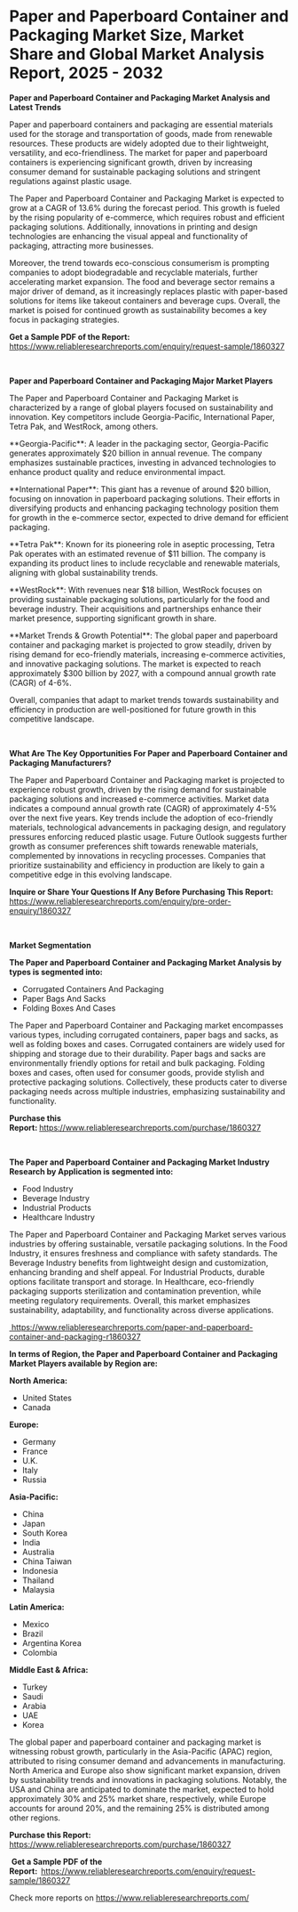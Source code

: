 <p><h1>Paper and Paperboard Container and Packaging Market Size, Market Share and Global Market Analysis Report, 2025 - 2032</h1></p><p><strong>Paper and Paperboard Container and Packaging Market Analysis and Latest Trends</strong></p>
<p><p>Paper and paperboard containers and packaging are essential materials used for the storage and transportation of goods, made from renewable resources. These products are widely adopted due to their lightweight, versatility, and eco-friendliness. The market for paper and paperboard containers is experiencing significant growth, driven by increasing consumer demand for sustainable packaging solutions and stringent regulations against plastic usage.</p><p>The Paper and Paperboard Container and Packaging Market is expected to grow at a CAGR of 13.6% during the forecast period. This growth is fueled by the rising popularity of e-commerce, which requires robust and efficient packaging solutions. Additionally, innovations in printing and design technologies are enhancing the visual appeal and functionality of packaging, attracting more businesses. </p><p>Moreover, the trend towards eco-conscious consumerism is prompting companies to adopt biodegradable and recyclable materials, further accelerating market expansion. The food and beverage sector remains a major driver of demand, as it increasingly replaces plastic with paper-based solutions for items like takeout containers and beverage cups. Overall, the market is poised for continued growth as sustainability becomes a key focus in packaging strategies.</p></p>
<p><strong>Get a Sample PDF of the Report:&nbsp;</strong> <a href="https://www.reliableresearchreports.com/enquiry/request-sample/1860327?utm_campaign=2743&utm_medium=2&utm_source=Github&utm_content=ia&utm_term=31032025&utm_id=paper-and-paperboard-container-and-packaging">https://www.reliableresearchreports.com/enquiry/request-sample/1860327</a></p>
<p>&nbsp;</p>
<p><strong>Paper and Paperboard Container and Packaging Major Market Players</strong></p>
<p><p>The Paper and Paperboard Container and Packaging Market is characterized by a range of global players focused on sustainability and innovation. Key competitors include Georgia-Pacific, International Paper, Tetra Pak, and WestRock, among others. </p><p>**Georgia-Pacific**: A leader in the packaging sector, Georgia-Pacific generates approximately $20 billion in annual revenue. The company emphasizes sustainable practices, investing in advanced technologies to enhance product quality and reduce environmental impact. </p><p>**International Paper**: This giant has a revenue of around $20 billion, focusing on innovation in paperboard packaging solutions. Their efforts in diversifying products and enhancing packaging technology position them for growth in the e-commerce sector, expected to drive demand for efficient packaging.</p><p>**Tetra Pak**: Known for its pioneering role in aseptic processing, Tetra Pak operates with an estimated revenue of $11 billion. The company is expanding its product lines to include recyclable and renewable materials, aligning with global sustainability trends.</p><p>**WestRock**: With revenues near $18 billion, WestRock focuses on providing sustainable packaging solutions, particularly for the food and beverage industry. Their acquisitions and partnerships enhance their market presence, supporting significant growth in share.</p><p>**Market Trends & Growth Potential**: The global paper and paperboard container and packaging market is projected to grow steadily, driven by rising demand for eco-friendly materials, increasing e-commerce activities, and innovative packaging solutions. The market is expected to reach approximately $300 billion by 2027, with a compound annual growth rate (CAGR) of 4-6%.</p><p>Overall, companies that adapt to market trends towards sustainability and efficiency in production are well-positioned for future growth in this competitive landscape.</p></p>
<p>&nbsp;</p>
<p><strong>What Are The Key Opportunities For Paper and Paperboard Container and Packaging Manufacturers?</strong></p>
<p><p>The Paper and Paperboard Container and Packaging market is projected to experience robust growth, driven by the rising demand for sustainable packaging solutions and increased e-commerce activities. Market data indicates a compound annual growth rate (CAGR) of approximately 4-5% over the next five years. Key trends include the adoption of eco-friendly materials, technological advancements in packaging design, and regulatory pressures enforcing reduced plastic usage. Future Outlook suggests further growth as consumer preferences shift towards renewable materials, complemented by innovations in recycling processes. Companies that prioritize sustainability and efficiency in production are likely to gain a competitive edge in this evolving landscape.</p></p>
<p><strong>Inquire or Share Your Questions If Any Before Purchasing This Report:</strong> <a href="https://www.reliableresearchreports.com/enquiry/pre-order-enquiry/1860327?utm_campaign=2743&utm_medium=2&utm_source=Github&utm_content=ia&utm_term=31032025&utm_id=paper-and-paperboard-container-and-packaging">https://www.reliableresearchreports.com/enquiry/pre-order-enquiry/1860327</a></p>
<p>&nbsp;</p>
<p><strong>Market Segmentation</strong></p>
<p><strong>The Paper and Paperboard Container and Packaging Market Analysis by types is segmented into:</strong></p>
<p><ul><li>Corrugated Containers And Packaging</li><li>Paper Bags And Sacks</li><li>Folding Boxes And Cases</li></ul></p>
<p><p>The Paper and Paperboard Container and Packaging market encompasses various types, including corrugated containers, paper bags and sacks, as well as folding boxes and cases. Corrugated containers are widely used for shipping and storage due to their durability. Paper bags and sacks are environmentally friendly options for retail and bulk packaging. Folding boxes and cases, often used for consumer goods, provide stylish and protective packaging solutions. Collectively, these products cater to diverse packaging needs across multiple industries, emphasizing sustainability and functionality.</p></p>
<p><strong>Purchase this Report:&nbsp;</strong><a href="https://www.reliableresearchreports.com/purchase/1860327?utm_campaign=2743&utm_medium=2&utm_source=Github&utm_content=ia&utm_term=31032025&utm_id=paper-and-paperboard-container-and-packaging">https://www.reliableresearchreports.com/purchase/1860327</a></p>
<p>&nbsp;</p>
<p><strong>The Paper and Paperboard Container and Packaging Market Industry Research by Application is segmented into:</strong></p>
<p><ul><li>Food Industry</li><li>Beverage Industry</li><li>Industrial Products</li><li>Healthcare Industry</li></ul></p>
<p><p>The Paper and Paperboard Container and Packaging Market serves various industries by offering sustainable, versatile packaging solutions. In the Food Industry, it ensures freshness and compliance with safety standards. The Beverage Industry benefits from lightweight design and customization, enhancing branding and shelf appeal. For Industrial Products, durable options facilitate transport and storage. In Healthcare, eco-friendly packaging supports sterilization and contamination prevention, while meeting regulatory requirements. Overall, this market emphasizes sustainability, adaptability, and functionality across diverse applications.</p></p>
<p><a href="https://www.reliableresearchreports.com/paper-and-paperboard-container-and-packaging-r1860327?utm_campaign=2743&utm_medium=2&utm_source=Github&utm_content=ia&utm_term=31032025&utm_id=paper-and-paperboard-container-and-packaging">&nbsp;https://www.reliableresearchreports.com/paper-and-paperboard-container-and-packaging-r1860327</a></p>
<p><strong>In terms of Region, the Paper and Paperboard Container and Packaging Market Players available by Region are:</strong></p>
<p>
    <p> <strong> North America: </strong>
        <ul>
            <li>United States</li>
            <li>Canada</li>
        </ul>
        </p> 
    <p> <strong> Europe: </strong>
        <ul>
            <li>Germany</li>
            <li>France</li>
            <li>U.K.</li>
            <li>Italy</li>
            <li>Russia</li>
        </ul>
        </p> 
    <p> <strong> Asia-Pacific: </strong>
        <ul>
            <li>China</li>
            <li>Japan</li>
            <li>South Korea</li>
            <li>India</li>
            <li>Australia</li>
            <li>China Taiwan</li>
            <li>Indonesia</li>
            <li>Thailand</li>
            <li>Malaysia</li>
        </ul>
        </p> 
    <p> <strong> Latin America: </strong>
        <ul>
            <li>Mexico</li>
            <li>Brazil</li>
            <li>Argentina Korea</li>
            <li>Colombia</li>
        </ul>
        </p> 
    <p> <strong> Middle East & Africa: </strong>
        <ul>
            <li>Turkey</li>
            <li>Saudi</li>
            <li>Arabia</li>
            <li>UAE</li>
            <li>Korea</li>
        </ul>
    </p>
    </p>
<p><p>The global paper and paperboard container and packaging market is witnessing robust growth, particularly in the Asia-Pacific (APAC) region, attributed to rising consumer demand and advancements in manufacturing. North America and Europe also show significant market expansion, driven by sustainability trends and innovations in packaging solutions. Notably, the USA and China are anticipated to dominate the market, expected to hold approximately 30% and 25% market share, respectively, while Europe accounts for around 20%, and the remaining 25% is distributed among other regions.</p></p>
<p><strong>Purchase this Report: </strong><a href="https://www.reliableresearchreports.com/purchase/1860327?utm_campaign=2743&utm_medium=2&utm_source=Github&utm_content=ia&utm_term=31032025&utm_id=paper-and-paperboard-container-and-packaging">https://www.reliableresearchreports.com/purchase/1860327</a></p>
<p>&nbsp;<strong>Get a Sample PDF of the Report:&nbsp;&nbsp;</strong><a href="https://www.reliableresearchreports.com/enquiry/request-sample/1860327?utm_campaign=2743&utm_medium=2&utm_source=Github&utm_content=ia&utm_term=31032025&utm_id=paper-and-paperboard-container-and-packaging">https://www.reliableresearchreports.com/enquiry/request-sample/1860327</a></p>
<p><strong></strong></p>
<p>Check more reports on <a href="https://www.reliableresearchreports.com/?utm_campaign=2743&utm_medium=2&utm_source=Github&utm_content=ia&utm_term=31032025&utm_id=paper-and-paperboard-container-and-packaging">https://www.reliableresearchreports.com/</a></p>